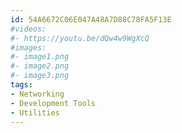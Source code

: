 ```yaml
---
id: 54A6672C06E047A48A7D88C78FA5F13E
#videos:
#- https://youtu.be/dQw4w9WgXcQ
#images:
#- image1.png
#- image2.png
#- image3.png
tags:
- Networking
- Development Tools
- Utilities
---
```

